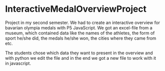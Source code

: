 # InteractiveMedalOverviewProject

Project in my second semester. 
We had to create an interactive overview for bavarian olympia medals with P5 JavaScript.
We got an excel-file from a museum, which contained data like the names of the athletes, the form of sport he/she did, the medals he/she won,
the cities where they came from etc.

The students chose which data they want to present in the overview and with python we edit the file and in the end we got a new file
to work with it in javascript.
